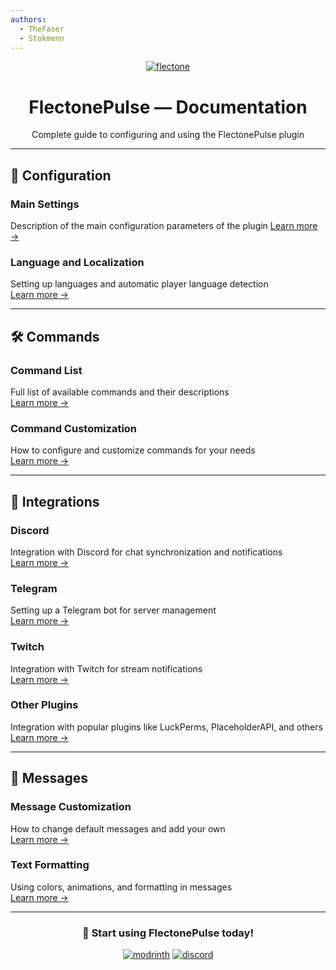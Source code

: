 ```yaml
---
authors:
  - TheFaser
  - Stokmenn
---
```


<div class="center-row" align="center">
    <a href="https://flectone.net/pulse/"><img src="https://flectone.net/pulse/flectonepulse.png" alt="flectone" class="hover-brightness"></a>
    <br>
    <h1> FlectonePulse — Documentation </h1>
    <p>Complete guide to configuring and using the FlectonePulse plugin</p>
</div>

---

## 📁 Configuration

### Main Settings
Description of the main configuration parameters of the plugin
[Learn more →](/docs/config/)

### Language and Localization
Setting up languages and automatic player language detection  
[Learn more →](/docs/config#language)

---

## 🛠️ Commands

### Command List
Full list of available commands and their descriptions  
[Learn more →](/docs/command/)

### Command Customization
How to configure and customize commands for your needs  
[Learn more →](/docs/command/afk/)

---

## 🔗 Integrations

### Discord
Integration with Discord for chat synchronization and notifications  
[Learn more →](/docs/integration/discord/)

### Telegram
Setting up a Telegram bot for server management  
[Learn more →](/docs/integration/telegram/)

### Twitch
Integration with Twitch for stream notifications  
[Learn more →](/docs/integration/twitch/)

### Other Plugins
Integration with popular plugins like LuckPerms, PlaceholderAPI, and others  
[Learn more →](/docs/integration/)

---

## 💬 Messages

### Message Customization
How to change default messages and add your own  
[Learn more →](/docs/message/chat/)

### Text Formatting
Using colors, animations, and formatting in messages  
[Learn more →](/docs/message/format/)

---

<div align="center">
  <h3>🚀 Start using FlectonePulse today!</h3>
  <a href="https://modrinth.com/plugin/flectonepulse"><img src="https://flectone.net/pulse/modrinth.svg" alt="modrinth" class="hover-brightness"></a>
  <a href="https://discord.flectone.net/"><img src="https://flectone.net/pulse/discord.svg" alt="discord" class="hover-brightness"></a>
</div>